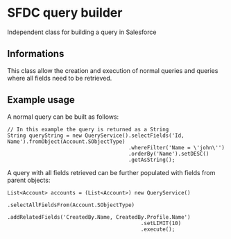 # SFDC query builder

Independent class for building a query in Salesforce

## Informations

This class allow the creation and execution of normal queries and queries where all fields need to be retrieved.

## Example usage

A normal query can be built as follows:
```apex
// In this example the query is returned as a String
String queryString = new QueryService().selectFields('Id, Name').fromObject(Account.SObjectType)
                                       .whereFilter('Name = \'john\'')
                                       .orderBy('Name').setDESC()
                                       .getAsString();
```


A query with all fields retrieved can be further populated with fields from parent objects:

```apex
List<Account> accounts = (List<Account>) new QueryService()
                                           .selectAllFieldsFrom(Account.SObjectType)
                                           .addRelatedFields('CreatedBy.Name, CreatedBy.Profile.Name')
                                           .setLIMIT(10)
                                           .execute();
```
